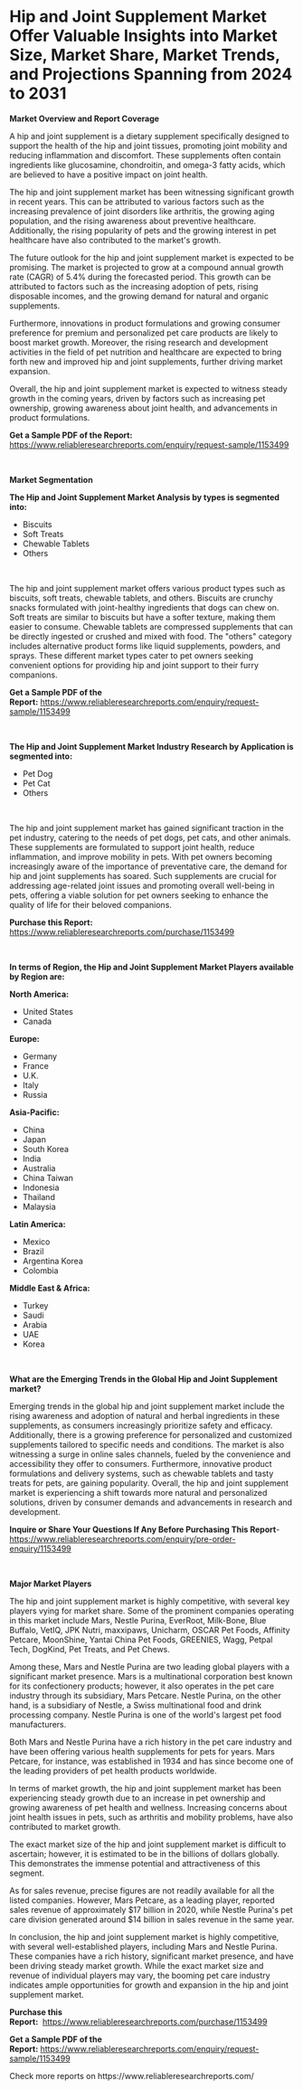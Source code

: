 <p><h1>Hip and Joint Supplement Market Offer Valuable Insights into Market Size, Market Share, Market Trends, and Projections Spanning from 2024 to 2031</h1></p><p><strong>Market Overview and Report Coverage</strong></p>
<p><p>A hip and joint supplement is a dietary supplement specifically designed to support the health of the hip and joint tissues, promoting joint mobility and reducing inflammation and discomfort. These supplements often contain ingredients like glucosamine, chondroitin, and omega-3 fatty acids, which are believed to have a positive impact on joint health.</p><p>The hip and joint supplement market has been witnessing significant growth in recent years. This can be attributed to various factors such as the increasing prevalence of joint disorders like arthritis, the growing aging population, and the rising awareness about preventive healthcare. Additionally, the rising popularity of pets and the growing interest in pet healthcare have also contributed to the market's growth.</p><p>The future outlook for the hip and joint supplement market is expected to be promising. The market is projected to grow at a compound annual growth rate (CAGR) of 5.4% during the forecasted period. This growth can be attributed to factors such as the increasing adoption of pets, rising disposable incomes, and the growing demand for natural and organic supplements.</p><p>Furthermore, innovations in product formulations and growing consumer preference for premium and personalized pet care products are likely to boost market growth. Moreover, the rising research and development activities in the field of pet nutrition and healthcare are expected to bring forth new and improved hip and joint supplements, further driving market expansion.</p><p>Overall, the hip and joint supplement market is expected to witness steady growth in the coming years, driven by factors such as increasing pet ownership, growing awareness about joint health, and advancements in product formulations.</p></p>
<p><strong>Get a Sample PDF of the Report:</strong> <a href="https://www.reliableresearchreports.com/enquiry/request-sample/1153499">https://www.reliableresearchreports.com/enquiry/request-sample/1153499</a></p>
<p>&nbsp;</p>
<p><strong>Market Segmentation</strong></p>
<p><strong>The Hip and Joint Supplement Market Analysis by types is segmented into:</strong></p>
<p><ul><li>Biscuits</li><li>Soft Treats</li><li>Chewable Tablets</li><li>Others</li></ul></p>
<p>&nbsp;</p>
<p><p>The hip and joint supplement market offers various product types such as biscuits, soft treats, chewable tablets, and others. Biscuits are crunchy snacks formulated with joint-healthy ingredients that dogs can chew on. Soft treats are similar to biscuits but have a softer texture, making them easier to consume. Chewable tablets are compressed supplements that can be directly ingested or crushed and mixed with food. The "others" category includes alternative product forms like liquid supplements, powders, and sprays. These different market types cater to pet owners seeking convenient options for providing hip and joint support to their furry companions.</p></p>
<p><strong>Get a Sample PDF of the Report:</strong>&nbsp;<a href="https://www.reliableresearchreports.com/enquiry/request-sample/1153499">https://www.reliableresearchreports.com/enquiry/request-sample/1153499</a></p>
<p>&nbsp;</p>
<p><strong>The Hip and Joint Supplement Market Industry Research by Application is segmented into:</strong></p>
<p><ul><li>Pet Dog</li><li>Pet Cat</li><li>Others</li></ul></p>
<p>&nbsp;</p>
<p><p>The hip and joint supplement market has gained significant traction in the pet industry, catering to the needs of pet dogs, pet cats, and other animals. These supplements are formulated to support joint health, reduce inflammation, and improve mobility in pets. With pet owners becoming increasingly aware of the importance of preventative care, the demand for hip and joint supplements has soared. Such supplements are crucial for addressing age-related joint issues and promoting overall well-being in pets, offering a viable solution for pet owners seeking to enhance the quality of life for their beloved companions.</p></p>
<p><strong>Purchase this Report:</strong>&nbsp; <a href="https://www.reliableresearchreports.com/purchase/1153499">https://www.reliableresearchreports.com/purchase/1153499</a></p>
<p>&nbsp;</p>
<p><strong>In terms of Region, the Hip and Joint Supplement Market Players available by Region are:</strong></p>
<p>
    <p> <strong> North America: </strong>
        <ul>
            <li>United States</li>
            <li>Canada</li>
        </ul>
        </p> 
    <p> <strong> Europe: </strong>
        <ul>
            <li>Germany</li>
            <li>France</li>
            <li>U.K.</li>
            <li>Italy</li>
            <li>Russia</li>
        </ul>
        </p> 
    <p> <strong> Asia-Pacific: </strong>
        <ul>
            <li>China</li>
            <li>Japan</li>
            <li>South Korea</li>
            <li>India</li>
            <li>Australia</li>
            <li>China Taiwan</li>
            <li>Indonesia</li>
            <li>Thailand</li>
            <li>Malaysia</li>
        </ul>
        </p> 
    <p> <strong> Latin America: </strong>
        <ul>
            <li>Mexico</li>
            <li>Brazil</li>
            <li>Argentina Korea</li>
            <li>Colombia</li>
        </ul>
        </p> 
    <p> <strong> Middle East & Africa: </strong>
        <ul>
            <li>Turkey</li>
            <li>Saudi</li>
            <li>Arabia</li>
            <li>UAE</li>
            <li>Korea</li>
        </ul>
    </p>
    </p>
<p>&nbsp;</p>
<p><strong>What are the Emerging Trends in the Global Hip and Joint Supplement market?</strong></p>
<p><p>Emerging trends in the global hip and joint supplement market include the rising awareness and adoption of natural and herbal ingredients in these supplements, as consumers increasingly prioritize safety and efficacy. Additionally, there is a growing preference for personalized and customized supplements tailored to specific needs and conditions. The market is also witnessing a surge in online sales channels, fueled by the convenience and accessibility they offer to consumers. Furthermore, innovative product formulations and delivery systems, such as chewable tablets and tasty treats for pets, are gaining popularity. Overall, the hip and joint supplement market is experiencing a shift towards more natural and personalized solutions, driven by consumer demands and advancements in research and development.</p></p>
<p><strong>Inquire or Share Your Questions If Any Before Purchasing This Report</strong>- <a href="https://www.reliableresearchreports.com/enquiry/pre-order-enquiry/1153499">https://www.reliableresearchreports.com/enquiry/pre-order-enquiry/1153499</a></p>
<p>&nbsp;</p>
<p><strong>Major Market Players</strong></p>
<p><p>The hip and joint supplement market is highly competitive, with several key players vying for market share. Some of the prominent companies operating in this market include Mars, Nestle Purina, EverRoot, Milk-Bone, Blue Buffalo, VetIQ, JPK Nutri, maxxipaws, Unicharm, OSCAR Pet Foods, Affinity Petcare, MoonShine, Yantai China Pet Foods, GREENIES, Wagg, Petpal Tech, DogKind, Pet Treats, and Pet Chews.</p><p>Among these, Mars and Nestle Purina are two leading global players with a significant market presence. Mars is a multinational corporation best known for its confectionery products; however, it also operates in the pet care industry through its subsidiary, Mars Petcare. Nestle Purina, on the other hand, is a subsidiary of Nestle, a Swiss multinational food and drink processing company. Nestle Purina is one of the world's largest pet food manufacturers.</p><p>Both Mars and Nestle Purina have a rich history in the pet care industry and have been offering various health supplements for pets for years. Mars Petcare, for instance, was established in 1934 and has since become one of the leading providers of pet health products worldwide.</p><p>In terms of market growth, the hip and joint supplement market has been experiencing steady growth due to an increase in pet ownership and growing awareness of pet health and wellness. Increasing concerns about joint health issues in pets, such as arthritis and mobility problems, have also contributed to market growth.</p><p>The exact market size of the hip and joint supplement market is difficult to ascertain; however, it is estimated to be in the billions of dollars globally. This demonstrates the immense potential and attractiveness of this segment.</p><p>As for sales revenue, precise figures are not readily available for all the listed companies. However, Mars Petcare, as a leading player, reported sales revenue of approximately $17 billion in 2020, while Nestle Purina's pet care division generated around $14 billion in sales revenue in the same year.</p><p>In conclusion, the hip and joint supplement market is highly competitive, with several well-established players, including Mars and Nestle Purina. These companies have a rich history, significant market presence, and have been driving steady market growth. While the exact market size and revenue of individual players may vary, the booming pet care industry indicates ample opportunities for growth and expansion in the hip and joint supplement market.</p></p>
<p><strong>Purchase this Report:</strong>&nbsp;&nbsp;<a href="https://www.reliableresearchreports.com/purchase/1153499">https://www.reliableresearchreports.com/purchase/1153499</a></p>
<p></p>
<p><strong>Get a Sample PDF of the Report:</strong>&nbsp;<a href="https://www.reliableresearchreports.com/enquiry/request-sample/1153499">https://www.reliableresearchreports.com/enquiry/request-sample/1153499</a></p>
<p>Check more reports on https://www.reliableresearchreports.com/</p>